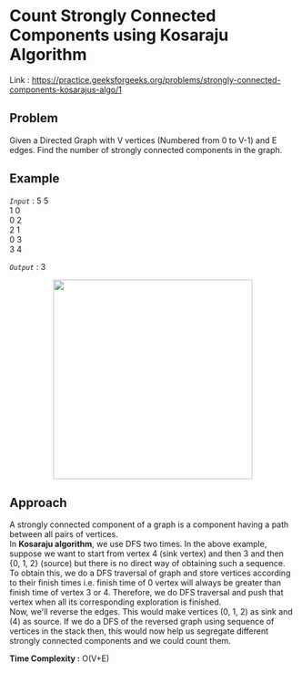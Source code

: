# Count Strongly Connected Components using Kosaraju Algorithm

Link : https://practice.geeksforgeeks.org/problems/strongly-connected-components-kosarajus-algo/1

## Problem

Given a Directed Graph with V vertices (Numbered from 0 to V-1) and E edges. Find the number of strongly connected components in the graph.

## Example

<em>`Input`</em> : 5 5</br>
1 0</br>
0 2</br>
2 1</br>
0 3</br>
3 4</br>

<em>`Output`</em> : 3

<p align="center"> <img src="https://user-images.githubusercontent.com/61552413/135741920-8b441174-ab64-4586-ab2d-4c856aff8abf.png" height="350"> </p>

## Approach

A strongly connected component of a graph is a component having a path between all pairs of vertices.</br>
In <strong>Kosaraju algorithm</strong>, we use DFS two times. In the above example, suppose we want to start from vertex 4 (sink vertex) and then 3 and then {0, 1, 2} (source) but there is no direct way of obtaining such a sequence.</br>
To obtain this, we do a DFS traversal of graph and store vertices according to their finish times i.e. finish time of 0 vertex will always be greater than finish time of vertex 3 or 4. Therefore, we do DFS traversal and push that vertex when all its corresponding exploration is finished.</br>
Now, we'll reverse the edges. This would make vertices (0, 1, 2) as sink and (4) as source. If we do a DFS of the reversed graph using sequence of vertices in the stack then, this would now help us segregate different strongly connected components and we could count them.

<strong>Time Complexity :</strong> O(V+E)
